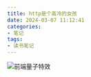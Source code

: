 ```yaml
---
title: http是个高冷的女孩
date: 2024-03-07 11:12:41
categories:
- 笔记
tags:
- 读书笔记
---
```



![前端量子特效](/pic/笔记/http是个高冷的女孩/http是个高冷的女孩.jpg)